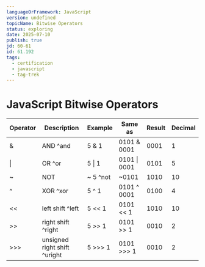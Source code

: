 ```yaml
---
languageOrFramework: JavaScript
version: undefined
topicName: Bitwise Operators
status: exploring
date: 2025-07-10
publish: true
jd: 60-61
id: 61.192
tags:
  - certification
  - javascript
  - tag-trek
---
```

# JavaScript Bitwise Operators

|Operator|Description|Example|Same as|Result|Decimal|
|---|---|---|---|---|---|
|&|AND ^and|5 & 1|0101 & 0001|0001|1|
|\||OR ^or |5 \| 1|0101 \| 0001|0101|5|
|~|NOT|~ 5 ^not|~0101|1010|10|
|^|XOR ^xor|5 ^ 1|0101 ^ 0001|0100|4|
|<<|left shift ^left|5 << 1|0101 << 1|1010|10|
|>>|right shift ^right|5 >> 1|0101 >> 1|0010|2|
|>>>|unsigned right shift ^uright|5 >>> 1|0101 >>> 1|0010|2|